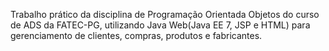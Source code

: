 Trabalho prático da disciplina de Programação Orientada Objetos do curso de ADS da FATEC-PG, 
utilizando Java Web(Java EE 7, JSP e HTML) para gerenciamento de clientes, compras, produtos e fabricantes.
